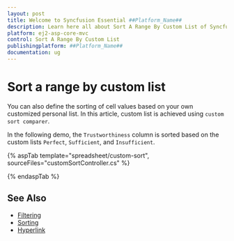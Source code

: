 ```yaml
---
layout: post
title: Welcome to Syncfusion Essential ##Platform_Name##
description: Learn here all about Sort A Range By Custom List of Syncfusion Essential ##Platform_Name## widgets based on HTML5 and jQuery.
platform: ej2-asp-core-mvc
control: Sort A Range By Custom List
publishingplatform: ##Platform_Name##
documentation: ug
---
```



# Sort a range by custom list

You can also define the sorting of cell values based on your own customized personal list. In this article, custom list is achieved using `custom sort comparer`.

In the following demo, the `Trustworthiness` column is sorted based on the custom lists `Perfect`, `Sufficient`, and `Insufficient`.

{% aspTab template="spreadsheet/custom-sort", sourceFiles="customSortController.cs" %}

{% endaspTab %}

## See Also

* [Filtering](./filter)
* [Sorting](./sort)
* [Hyperlink](./link)